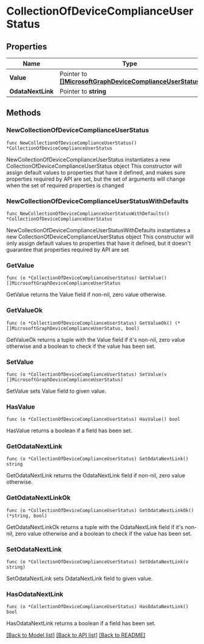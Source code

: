 # CollectionOfDeviceComplianceUserStatus

## Properties

Name | Type | Description | Notes
------------ | ------------- | ------------- | -------------
**Value** | Pointer to [**[]MicrosoftGraphDeviceComplianceUserStatus**](MicrosoftGraphDeviceComplianceUserStatus.md) |  | [optional] 
**OdataNextLink** | Pointer to **string** |  | [optional] 

## Methods

### NewCollectionOfDeviceComplianceUserStatus

`func NewCollectionOfDeviceComplianceUserStatus() *CollectionOfDeviceComplianceUserStatus`

NewCollectionOfDeviceComplianceUserStatus instantiates a new CollectionOfDeviceComplianceUserStatus object
This constructor will assign default values to properties that have it defined,
and makes sure properties required by API are set, but the set of arguments
will change when the set of required properties is changed

### NewCollectionOfDeviceComplianceUserStatusWithDefaults

`func NewCollectionOfDeviceComplianceUserStatusWithDefaults() *CollectionOfDeviceComplianceUserStatus`

NewCollectionOfDeviceComplianceUserStatusWithDefaults instantiates a new CollectionOfDeviceComplianceUserStatus object
This constructor will only assign default values to properties that have it defined,
but it doesn't guarantee that properties required by API are set

### GetValue

`func (o *CollectionOfDeviceComplianceUserStatus) GetValue() []MicrosoftGraphDeviceComplianceUserStatus`

GetValue returns the Value field if non-nil, zero value otherwise.

### GetValueOk

`func (o *CollectionOfDeviceComplianceUserStatus) GetValueOk() (*[]MicrosoftGraphDeviceComplianceUserStatus, bool)`

GetValueOk returns a tuple with the Value field if it's non-nil, zero value otherwise
and a boolean to check if the value has been set.

### SetValue

`func (o *CollectionOfDeviceComplianceUserStatus) SetValue(v []MicrosoftGraphDeviceComplianceUserStatus)`

SetValue sets Value field to given value.

### HasValue

`func (o *CollectionOfDeviceComplianceUserStatus) HasValue() bool`

HasValue returns a boolean if a field has been set.

### GetOdataNextLink

`func (o *CollectionOfDeviceComplianceUserStatus) GetOdataNextLink() string`

GetOdataNextLink returns the OdataNextLink field if non-nil, zero value otherwise.

### GetOdataNextLinkOk

`func (o *CollectionOfDeviceComplianceUserStatus) GetOdataNextLinkOk() (*string, bool)`

GetOdataNextLinkOk returns a tuple with the OdataNextLink field if it's non-nil, zero value otherwise
and a boolean to check if the value has been set.

### SetOdataNextLink

`func (o *CollectionOfDeviceComplianceUserStatus) SetOdataNextLink(v string)`

SetOdataNextLink sets OdataNextLink field to given value.

### HasOdataNextLink

`func (o *CollectionOfDeviceComplianceUserStatus) HasOdataNextLink() bool`

HasOdataNextLink returns a boolean if a field has been set.


[[Back to Model list]](../README.md#documentation-for-models) [[Back to API list]](../README.md#documentation-for-api-endpoints) [[Back to README]](../README.md)


